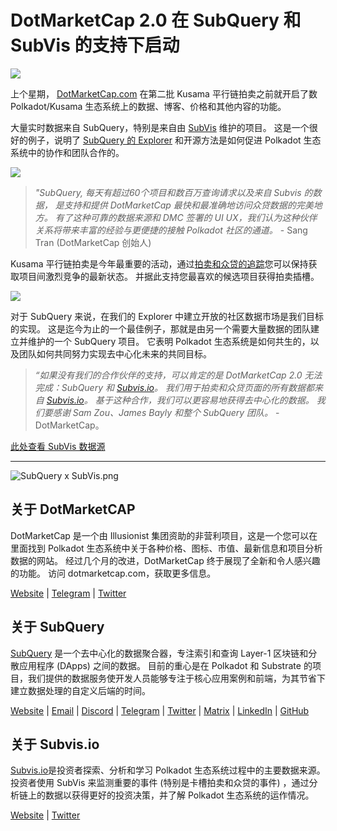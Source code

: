 # DotMarketCap 2.0 在 SubQuery 和 SubVis 的支持下启动

![](https://cdn-images-1.medium.com/max/1600/1*fIxEXupCMUaaMsWQbA7zFQ.gif)

上个星期， [DotMarketCap.com](https://dotmarketcap.com/) 在第二批 Kusama 平行链拍卖之前就开启了数Polkadot/Kusama 生态系统上的数据、博客、价格和其他内容的功能。

大量实时数据来自 SubQuery，特别是来自由 [SubVis](https://explorer.subquery.network/subquery/subvis-io/kusama-auction) 维护的项目。 这是一个很好的例子，说明了 [SubQuery 的 Explorer](https://explorer.subquery.network/) 和开源方法是如何促进 Polkadot 生态系统中的协作和团队合作的。

![](https://cdn-images-1.medium.com/max/1600/1*-UL84MrIB3TtZBkDPwLMmw.png)

> *"SubQuery, 每天有超过60个项目和数百万查询请求以及来自 Subvis 的数据， 是支持和提供 DotMarketCap 最快和最准确地访问众贷数据的完美地方。 有了这种可靠的数据来源和 DMC 签署的 UI UX，我们认为这种伙伴关系将带来丰富的经验与更便捷的接触 Polkadot 社区的通道。* - Sang Tran (DotMarketCap 创始人)

Kusama 平行链拍卖是今年最重要的活动，通过[拍卖和众贷的追踪](https://dotmarketcap.com/auction)您可以保持获取项目间激烈竞争的最新状态。 并据此支持您最喜欢的候选项目获得拍卖插槽。

![](https://cdn-images-1.medium.com/max/1600/1*n_y-1CUv1BcU2bzCs15djA.png)

对于 SubQuery 来说，在我们的 Explorer 中建立开放的社区数据市场是我们目标的实现。 这是迄今为止的一个最佳例子，那就是由另一个需要大量数据的团队建立并维护的一个 SubQuery 项目。 它表明 Polkadot 生态系统是如何共生的，以及团队如何共同努力实现去中心化未来的共同目标。

> *“如果没有我们的合作伙伴的支持，可以肯定的是 DotMarketCap 2.0 无法完成：SubQuery 和 [Subvis.io](http://subvis.io/)。 我们用于拍卖和众贷页面的所有数据都来自 [Subvis.io](http://subvis.io/)。 基于这种合作，我们可以更容易地获得去中心化的数据。 我们要感谢 Sam Zou、James Bayly 和整个 SubQuery 团队。* - DotMarketCap。

[此处查看 SubVis 数据源](https://explorer.subquery.network/subquery/subvis-io/kusama-auction)

---

![SubQuery x SubVis.png](https://cdn-images-1.medium.com/max/1600/1*ZOtmJdlgr-5H4BAt2gVKLw.png)

## **关于 DotMarketCAP**

DotMarketCap 是一个由 Illusionist 集团资助的非营利项目，这是一个您可以在里面找到 Polkadot 生态系统中关于各种价格、图标、市值、最新信息和项目分析数据的网站。  经过几个月的改进，DotMarketCap 终于展现了全新和令人感兴趣的功能。 访问 dotmarketcap.com，获取更多信息。

[Website](http://dotmarketcap.com/) | [Telegram](https://t.me/DotMarketCap_ANN) | [Twitter](https://twitter.com/DotMarketCap?ref_src=twsrc%5Egoogle%7Ctwcamp%5Eserp%7Ctwgr%5Eauthor)

## **关于 SubQuery**

[SubQuery](https://subquery.network/) 是一个去中心化的数据聚合器，专注索引和查询 Layer-1 区块链和分散应用程序 (DApps) 之间的数据。 目前的重心是在 Polkadot 和 Substrate 的项目，我们提供的数据服务使开发人员能够专注于核心应用案例和前端，为其节省下建立数据处理的自定义后端的时间。

[Website](https://subquery.network/) | [Email](mailto:hello@subquery.network) | [Discord](https://discord.com/invite/78zg8aBSMG) | [Telegram](https://t.me/subquerynetwork) | [Twitter](https://twitter.com/subquerynetwork) | [Matrix](https://matrix.to/#/#subquery:matrix.org) | [LinkedIn](https://www.linkedin.com/company/subquery) | [GitHub](https://github.com/subquery)

## **关于 Subvis.io**

[Subvis.io](https://dotmarketcap.com/blog-detail/541/Subvis.io)是投资者探索、分析和学习 Polkadot 生态系统过程中的主要数据来源。 投资者使用 SubVis 来监测重要的事件 (特别是卡槽拍卖和众贷的事件) ，通过分析链上的数据以获得更好的投资决策，并了解 Polkadot 生态系统的运作情况。

[Website](https://www.subvis.io/) | [Twitter](https://twitter.com/subvisioapp)
